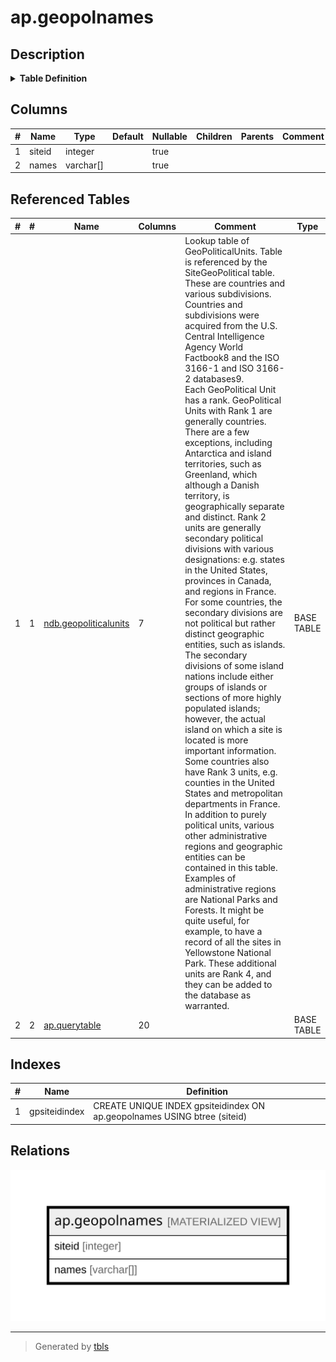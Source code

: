 # ap.geopolnames

## Description

<details>
<summary><strong>Table Definition</strong></summary>

```sql
CREATE MATERIALIZED VIEW geopolnames AS (
 SELECT DISTINCT sq.siteid,
    array_agg(sq.geopoliticalname) AS names
   FROM ( SELECT DISTINCT p.siteid,
            gpu.geopoliticalname,
            gpu.rank
           FROM (ndb.geopoliticalunits gpu
             JOIN ( SELECT p_1.siteid,
                    unnest(p_1.geopol) AS unnest
                   FROM ap.querytable p_1) p ON ((p.unnest = gpu.geopoliticalid)))
          ORDER BY p.siteid, gpu.rank) sq
  GROUP BY sq.siteid
)
```

</details>

## Columns

| # | Name   | Type      | Default | Nullable | Children | Parents | Comment |
| - | ------ | --------- | ------- | -------- | -------- | ------- | ------- |
| 1 | siteid | integer   |         | true     |          |         |         |
| 2 | names  | varchar[] |         | true     |          |         |         |

## Referenced Tables

| # | # | Name                                              | Columns | Comment                                                                                                                                                                                                                                                                                                                                                                                                                                                                                                                                                                                                                                                                                                                                                                                                                                                                                                                                                                                                                                                                                                                                                                                                                                                                                                                                                                                                                                                                                                                                                                                        | Type       |
| - | - | ------------------------------------------------- | ------- | ---------------------------------------------------------------------------------------------------------------------------------------------------------------------------------------------------------------------------------------------------------------------------------------------------------------------------------------------------------------------------------------------------------------------------------------------------------------------------------------------------------------------------------------------------------------------------------------------------------------------------------------------------------------------------------------------------------------------------------------------------------------------------------------------------------------------------------------------------------------------------------------------------------------------------------------------------------------------------------------------------------------------------------------------------------------------------------------------------------------------------------------------------------------------------------------------------------------------------------------------------------------------------------------------------------------------------------------------------------------------------------------------------------------------------------------------------------------------------------------------------------------------------------------------------------------------------------------------- | ---------- |
| 1 | 1 | [ndb.geopoliticalunits](ndb.geopoliticalunits.md) | 7       | Lookup table of GeoPoliticalUnits. Table is referenced by the SiteGeoPolitical table. These are countries and various subdivisions. Countries and subdivisions were acquired from the U.S. Central Intelligence Agency World Factbook8 and the ISO 3166-1 and ISO 3166-2 databases9.<br>Each GeoPolitical Unit has a rank. GeoPolitical Units with Rank 1 are generally countries. There are a few exceptions, including Antarctica and island territories, such as Greenland, which although a Danish territory, is geographically separate and distinct. Rank 2 units are generally secondary political divisions with various designations: e.g. states in the United States, provinces in Canada, and regions in France. For some countries, the secondary divisions are not political but rather distinct geographic entities, such as islands. The secondary divisions of some island nations include either groups of islands or sections of more highly populated islands; however, the actual island on which a site is located is more important information. Some countries also have Rank 3 units, e.g. counties in the United States and metropolitan departments in France. In addition to purely political units, various other administrative regions and geographic entities can be contained in this table. Examples of administrative regions are National Parks and Forests. It might be quite useful, for example, to have a record of all the sites in Yellowstone National Park. These additional units are Rank 4, and they can be added to the database as warranted. | BASE TABLE |
| 2 | 2 | [ap.querytable](ap.querytable.md)                 | 20      |                                                                                                                                                                                                                                                                                                                                                                                                                                                                                                                                                                                                                                                                                                                                                                                                                                                                                                                                                                                                                                                                                                                                                                                                                                                                                                                                                                                                                                                                                                                                                                                                | BASE TABLE |

## Indexes

| # | Name          | Definition                                                               |
| - | ------------- | ------------------------------------------------------------------------ |
| 1 | gpsiteidindex | CREATE UNIQUE INDEX gpsiteidindex ON ap.geopolnames USING btree (siteid) |

## Relations

![er](ap.geopolnames.svg)

---

> Generated by [tbls](https://github.com/k1LoW/tbls)